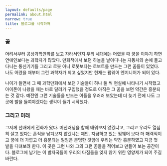 ```yaml
---
layout: defaults/page
permalink: about.html
narrow: true
title: 블로그를 시작하며
---
```

### 꿈

어려서부터 공상과학만화를 보고 자라서인지 우리 세대에는 어렸을 때 꿈을 이야기 하면 연애인보다는 과학자가 많았다.
만화책에서 보던 하늘을 날아다니는 자동차와 손에 들고 다니는 통신기기들 그리고 로봇 아니 로봇보다는 로보트를 만드는 그런 꿈들이 있었다.
나도 어렸을 때부터 그런 과학자가 되고 싶었지만 현재는 펌웨어 엔지니어가 되어 있다. 
<!--more-->
나이가 들면서 그 때 과학만화에서 보던 기술들이 하나 둘 씩 현실에 나타나기 시작했고 아이폰이 나왔을 때는 바로 달려가 구입했을 정도로 아직은 그 꿈을 보면 약간은 흥분되는 것 같다.
예전엔 그런 기술들을 만드는 이들을 우러러 보았는데 더 늦기 전에 나도 그 곳에 발을 들여야겠다는 생각이 들기 시작했다.

### 그리고 미래

그저께 선배에게 전화가 왔다. 머신러닝을 함께 배워보지 않겠냐고, 그리고 우리도 열심히 살고 있다는 흔적을 남겨보지 않겠냐는 제안.
지금하고 있는 펌웨어 보다 더 매력적이고 꿈에 더 가깝고 더 흥분되는 일임은 분명한 것임에 우리는 약간 흥분하였고
지금 첫 발을 디뎌보려 한다.
이 곳은 그런 나와 그의 그런 꿈들을 적어보고 만들어 보는 공간이다.
블로그에 남기는 이 발자국들이 우리의 다짐들을 잊지 않기 위한 영양제가 되어 주길 바란다.